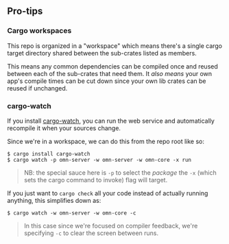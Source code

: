 ## Pro-tips


### Cargo workspaces

This repo is organized in a "workspace" which means there's a single cargo
target directory shared between the sub-crates listed as members.

This means any common dependencies can be compiled once and reused between each
of the sub-crates that need them. It *also means* your own app's compile times
can be cut down since your own lib crates can be reused if unchanged.

### cargo-watch

If you install [cargo-watch], you can run the web service and automatically
recompile it when your sources change.

Since we're in a workspace, we can do this from the repo root like so:


```
$ cargo install cargo-watch
$ cargo watch -p omn-server -w omn-server -w omn-core -x run
```

> NB: the special sauce here is `-p` to select the *package* the `-x` (which
> sets the cargo command to invoke) flag will target.

If you just want to `cargo check` all your code instead of actually running
anything, this simplifies down as:

```
$ cargo watch -w omn-server -w omn-core -c
```

> In this case since we're focused on compiler feedback, we're specifying `-c`
> to clear the screen between runs.

[cargo-watch]: https://crates.io/crates/cargo-watch
